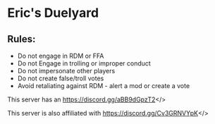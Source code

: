 # **Eric's Duelyard**
## **Rules:**
* Do not engage in RDM or FFA
* Do not Engage in trolling or improper conduct
* Do not impersonate other players
* Do not create false/troll votes
* Avoid retaliating against RDM - alert a mod or create a vote


This server has an <a id="official discord - Join Here">https://discord.gg/aBB9dGpzT2</>

This server is also affiliated with <a id="RTA - Join Here">https://discord.gg/Cv3GRNVYpK</>
